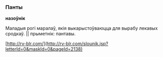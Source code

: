 ### Панты
**назоўнік**

Маладыя рогі маралаў, якія выкарыстоўваюцца для вырабу лекавых сродкаў. || прыметнік: пантавы.

<a rel="author">[http://rv-blr.com/](http://rv-blr.com/slounik.jsp?letterId=0&maskId=0&pageId=2138)</a>
